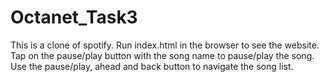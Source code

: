 # Octanet_Task3
This is a clone of spotify. Run index.html in the browser to see the website. Tap on the pause/play button with the song name to pause/play the song. Use the pause/play,
ahead and back button to navigate the song list. 
